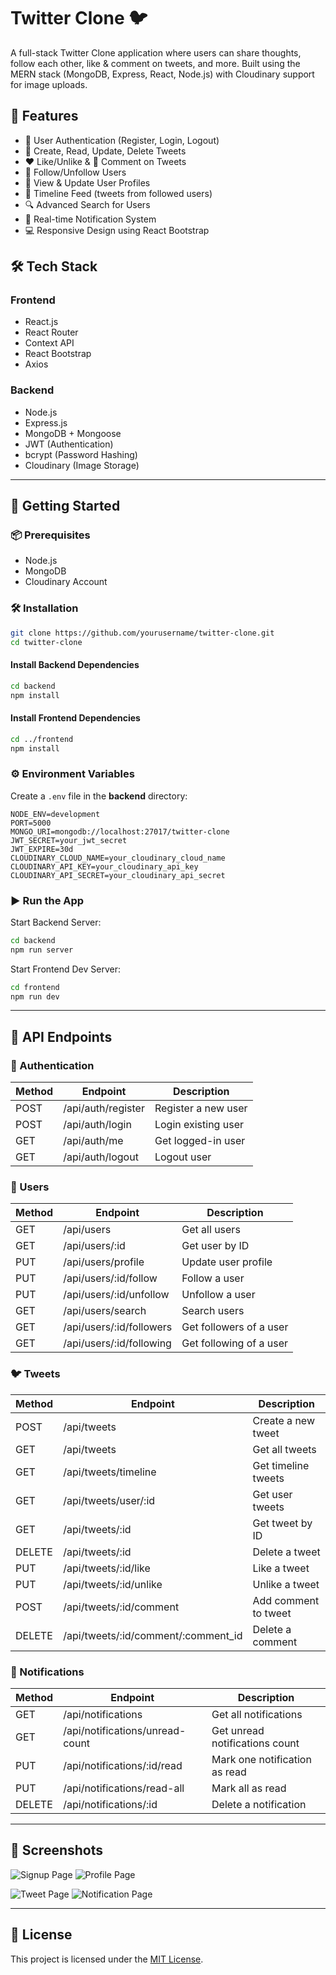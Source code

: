
# Twitter Clone 🐦

A full-stack Twitter Clone application where users can share thoughts, follow each other, like & comment on tweets, and more. Built using the MERN stack (MongoDB, Express, React, Node.js) with Cloudinary support for image uploads.

## 🧠 Features

- 🔐 User Authentication (Register, Login, Logout)
- 📝 Create, Read, Update, Delete Tweets
- ❤️ Like/Unlike & 💬 Comment on Tweets
- 👥 Follow/Unfollow Users
- 👤 View & Update User Profiles
- 📰 Timeline Feed (tweets from followed users)
- 🔍 Advanced Search for Users
- 🔔 Real-time Notification System
- 💻 Responsive Design using React Bootstrap

## 🛠️ Tech Stack

### Frontend
- React.js
- React Router
- Context API
- React Bootstrap
- Axios

### Backend
- Node.js
- Express.js
- MongoDB + Mongoose
- JWT (Authentication)
- bcrypt (Password Hashing)
- Cloudinary (Image Storage)

---

## 🚀 Getting Started

### 📦 Prerequisites

- Node.js
- MongoDB
- Cloudinary Account

### 🛠️ Installation

```bash
git clone https://github.com/yourusername/twitter-clone.git
cd twitter-clone
```

#### Install Backend Dependencies

```bash
cd backend
npm install
```

#### Install Frontend Dependencies

```bash
cd ../frontend
npm install
```

### ⚙️ Environment Variables

Create a `.env` file in the **backend** directory:

```
NODE_ENV=development
PORT=5000
MONGO_URI=mongodb://localhost:27017/twitter-clone
JWT_SECRET=your_jwt_secret
JWT_EXPIRE=30d
CLOUDINARY_CLOUD_NAME=your_cloudinary_cloud_name
CLOUDINARY_API_KEY=your_cloudinary_api_key
CLOUDINARY_API_SECRET=your_cloudinary_api_secret
```

### ▶️ Run the App

Start Backend Server:

```bash
cd backend
npm run server
```

Start Frontend Dev Server:

```bash
cd frontend
npm run dev
```

---

## 📡 API Endpoints

### 🔑 Authentication

| Method | Endpoint           | Description              |
|--------|--------------------|--------------------------|
| POST   | /api/auth/register | Register a new user      |
| POST   | /api/auth/login    | Login existing user      |
| GET    | /api/auth/me       | Get logged-in user       |
| GET    | /api/auth/logout   | Logout user              |

### 👤 Users

| Method | Endpoint                        | Description               |
|--------|----------------------------------|---------------------------|
| GET    | /api/users                       | Get all users             |
| GET    | /api/users/:id                   | Get user by ID            |
| PUT    | /api/users/profile               | Update user profile       |
| PUT    | /api/users/:id/follow            | Follow a user             |
| PUT    | /api/users/:id/unfollow          | Unfollow a user           |
| GET    | /api/users/search                | Search users              |
| GET    | /api/users/:id/followers         | Get followers of a user   |
| GET    | /api/users/:id/following         | Get following of a user   |

### 🐦 Tweets

| Method | Endpoint                            | Description                   |
|--------|--------------------------------------|-------------------------------|
| POST   | /api/tweets                          | Create a new tweet            |
| GET    | /api/tweets                          | Get all tweets                |
| GET    | /api/tweets/timeline                 | Get timeline tweets           |
| GET    | /api/tweets/user/:id                 | Get user tweets               |
| GET    | /api/tweets/:id                      | Get tweet by ID               |
| DELETE | /api/tweets/:id                      | Delete a tweet                |
| PUT    | /api/tweets/:id/like                 | Like a tweet                  |
| PUT    | /api/tweets/:id/unlike               | Unlike a tweet                |
| POST   | /api/tweets/:id/comment              | Add comment to tweet          |
| DELETE | /api/tweets/:id/comment/:comment_id  | Delete a comment              |

### 🔔 Notifications

| Method | Endpoint                              | Description                     |
|--------|----------------------------------------|---------------------------------|
| GET    | /api/notifications                     | Get all notifications           |
| GET    | /api/notifications/unread-count        | Get unread notifications count  |
| PUT    | /api/notifications/:id/read            | Mark one notification as read   |
| PUT    | /api/notifications/read-all            | Mark all as read                |
| DELETE | /api/notifications/:id                 | Delete a notification           |

---

## 📸 Screenshots

![Signup Page](frontend/assets/signup.png)
![Profile Page](frontend/assets/profile.png)

![Tweet Page](frontend/assets/tweet.png)
![Notification Page](frontend/assets/notification.png)

---

## 📄 License

This project is licensed under the [MIT License](LICENSE).


